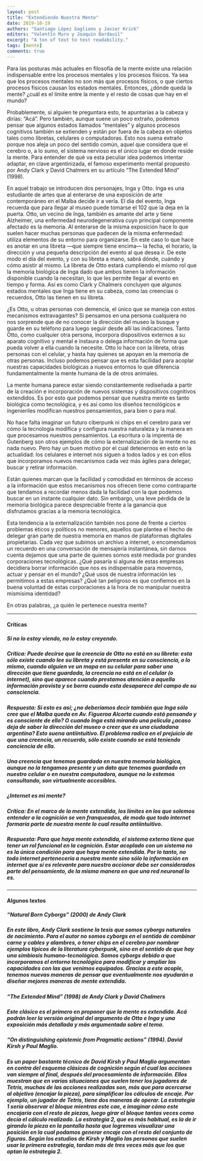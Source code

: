 ```yaml
---
layout: post
title: "Extendiendo Nuestra Mente"
date: 2019-10-19
authors: "Santiago López Gagliano y Javier Krick"
editors: "Valentín Muro y Joaquín Bardauil"
excerpt: "A ton of text to test readability."
tags: [mente]
comments: true
---
```

Para las posturas más actuales en filosofía de la mente existe una relación indispensable entre los procesos mentales y los procesos físicos. Ya sea que los procesos mentales no son más que procesos físicos, o que ciertos procesos físicos causan los estados mentales. Entonces, ¿dónde queda la mente? ¿cuál es el límite entre la mente y el resto de cosas que hay en el mundo?

Probablemente, si alguien te preguntara esto, te apuntarías a la cabeza y dirías: “Acá”. Pero también, aunque suene un poco extraño, podemos pensar que algunos estados llamados “mentales” y algunos procesos cognitivos también se extienden y están por fuera de la cabeza en objetos tales como libretas, celulares o computadoras. Esto nos suena extraño porque nos aleja un poco del sentido común,  aquel que considera que el cerebro o, a lo sumo, el sistema nervioso es el único lugar en donde reside la mente. Para entender de qué va esta peculiar idea podemos intentar adaptar, en clave argentinizada, el famoso experimento mental propuesto por Andy Clark y David Chalmers en su artículo “The Extended Mind” (1998).

En aquel trabajo se introducen dos personajes, Inga y Otto. Inga es una estudiante de artes que al enterarse de una exposición de arte contemporáneo en el Malba decide ir a verla. El día del evento, Inga recuerda que para llegar al museo puede tomarse el 102 que la deja en la puerta. Otto, un vecino de Inga, también es amante del arte y tiene Alzheimer, una enfermedad neurodegenerativa cuyo principal componente afectado es la memoria. Al enterarse de la misma exposición hace lo que suelen hacer muchas personas que padecen de la misma enfermedad: utiliza elementos de su entorno para organizarse. En este caso lo que hace es anotar en una libreta —que siempre tiene encima— la fecha, el horario, la dirección y una pequeña descripción del evento al que desea ir. De este modo el día del evento, y con su libreta a mano, sabrá dónde, cuándo y cómo asistir al mismo. La libreta de Otto estará cumpliendo el mismo rol que la memoria biológica de Inga dado que ambos tienen la información disponible cuando la necesitan, lo que les permite llegar al evento en tiempo y forma. Así es como Clark y Chalmers concluyen que algunos estados mentales que Inga tiene en su cabeza, como las creencias o recuerdos, Otto las tienen en su libreta.

¿Es Otto, u otras personas con demencia, el único que se maneja con estos mecanismos extravagantes? Si pensamos en una persona cualquiera no nos sorprende que de no conocer la dirección del museo la busque y guarde en su teléfono para luego seguir desde allí las indicaciones. Tanto Otto, como cualquier otra persona, incorpora dispositivos externos a su aparato cognitivo y mental e instaura o delega información de forma que pueda volver a ella cuando la necesite. Otto lo hace con la libreta, otras personas con el celular, y hasta hay quienes se apoyan en la memoria de otras personas. Incluso podemos pensar que es esta facilidad para acoplar nuestras capacidades biológicas a nuevos entornos lo que diferencia fundamentalmente la mente humana de la de otros animales.

La mente humana parece estar siendo constantemente rediseñada a partir de la creación e incorporación de nuevos sistemas y dispositivos cognitivos extendidos. Es por esto que podemos pensar que nuestra mente es tanto biológica como tecnológica, y es así como los diseños tecnológicos e ingenieriles modifican nuestros pensamientos, para bien o para mal.

No hace falta imaginar un futuro ciberpunk ni chips en el cerebro para ver cómo la tecnología modifica y configura nuestra naturaleza y la manera en que procesamos nuestros pensamientos. La escritura o la imprenta de Gutenberg son otros ejemplos de cómo la externalización de la mente no es nada nuevo. Pero hay un buen motivo por el cual detenernos en esto en la actualidad: los celulares e internet nos siguen a todos lados y es con ellos que incorporamos nuevos mecanismos cada vez más ágiles para delegar, buscar y retirar información.

Están quienes marcan que la facilidad y comodidad en términos de acceso a la información que estos mecanismos nos ofrecen tiene como contraparte que tendamos a recordar menos dada la facilidad con la que podemos buscar en un instante cualquier dato. Sin embargo, una leve pérdida de la memoria biológica parece despreciable frente a la ganancia que disfrutamos gracias a la memoria tecnológica.

Esta tendencia a la externalización también nos pone de frente a ciertos problemas éticos y políticos no menores, aquellos que plantea el hecho de delegar gran parte de nuestra memoria  en manos de plataformas digitales propietarias. Cada vez que subimos un archivo a internet, o encomendamos un recuerdo en una conversación de mensajería instantánea, sin darnos cuenta dejamos que una parte de quienes somos esté mediada por grandes corporaciones tecnológicas. ¿Qué pasaría si alguna de estas empresas decidiera borrar  información que nos es indispensable para movernos, actuar y pensar en el mundo? ¿Qué usos de nuestra información les permitimos a estas empresas? ¿Qué tan peligroso es que confiemos en la buena voluntad de estas corporaciones a la hora de no manipular nuestra mismísima identidad?

En otras palabras, ¿a quién le pertenece nuestra mente?

---
#### Críticas

##### Si no lo estoy viendo, no lo estoy creyendo.
##### Crítica: Puede decirse que la creencia de Otto no está en su libreta: esta sólo existe cuando lee su libreta y está presente en su consciencia, o lo mismo, cuando alguien ve un mapa en su celular para saber una dirección que tiene guardada, la creencia no está en el celular (o internet), sino que aparece cuando prestamos atención a aquella información provista y se borra cuando esta desaparece del campo de su consciencia.

##### Respuesta: Si esto es así; ¿no deberíamos decir también que Inga sólo cree que el Malba queda en Av. Figueroa Alcorta cuando está pensando y es consciente de ello? O cuando Inga está mirando una película ¿acaso deja de saber la dirección del museo o creer que es una ciudadana argentina? Esto suena antiintuitivo. El problema radica en el prejuicio de que una creencia, un recuerdo, sólo existe cuando se está teniendo conciencia de ella.

##### Una creencia que tenemos guardada en nuestra memoria biológica, aunque no la tengamos presente y un dato que tenemos guardado en nuestro celular o en nuestra computadora, aunque no lo estemos consultando, son virtualmente accesibles.

##### ¿Internet es mi mente?
##### Crítica: En el marco de la mente extendida, los límites en los que solemos entender a la cognición se ven franqueados, de modo que todo internet formaría parte de nuestra mente lo cual resulta antiintuitivo.

##### Respuesta: Para que haya mente extendida, el sistema externo tiene que tener un rol funcional en la cognición. Estar acoplado con un sistema no es la única condición para que haya mente extendida. Por lo tanto, no todo internet pertenecería a nuestra mente sino sólo la información en internet que sí es relevante para nuestro accionar  debe ser considerados parte del pensamiento, de la misma manera en que una red neuronal lo es.

---
#### Algunos textos
##### “Natural Born Cyborgs” (2000) de Andy Clark

##### En este libro, Andy Clark sostiene la tesis que somos cyborgs naturales de nacimiento. Para el autor no somos cyborgs en el sentido de combinar carne y cables y alambres, o tener chips en el cerebro por nombrar ejemplos típicos de la literatura cyberpunk, sino en  el sentido de que hay una simbiosis humano-tecnológica. Somos cyborgs debido a que incorporamos el entorno tecnológico para modificar y ampliar las capacidades con las que venimos equipados. Gracias a este acople, tenemos nuevas maneras de pensar que eventualmente nos ayudarán a diseñar mejores maneras de mente extendida.

##### “The Extended Mind” (1998) de Andy Clark y David Chalmers

##### Este clásico es el primero en proponer que la mente es extendida. Acá podrán leer la versión original del argumento de Otto e Inga y una exposición más detallada y más argumentada sobre el tema.

##### “On distinguishing epistemic from Pragmatic actions” (1994). David Kirsh y Paul Maglio.

##### Es un paper bastante técnico de David Kirsh y Paul Maglio argumentan en contra del esquema clásicos de cognición según el cual las acciones van siempre al final, después del procesamiento de información. Ellos muestran que en varias situaciones que suelen tener los jugadores de Tetris, muchas de las acciones realizadas son, más que para acercarse al objetivo (encajar la pieza), para simplificar los cálculos de encaje. Por ejemplo, un jugador de Tetris, tiene dos maneras de operar. La estrategia 1 sería observar el bloque mientras este cae, e imaginar cómo este encajaría con el resto de piezas, luego girar el bloque tantas veces como decía el cálculo realizado. La estrategia 2, que es más habitual, es la de ir girando la pieza en la pantalla hasta que logremos visualizar una posición en la cual podamos generar encaje con el resto del conjunto de figuras. Según los estudios de Kirsh y Maglio las personas que suelen usar la primera estrategia, tardan más de tres veces más que los que optan la estrategia 2.
